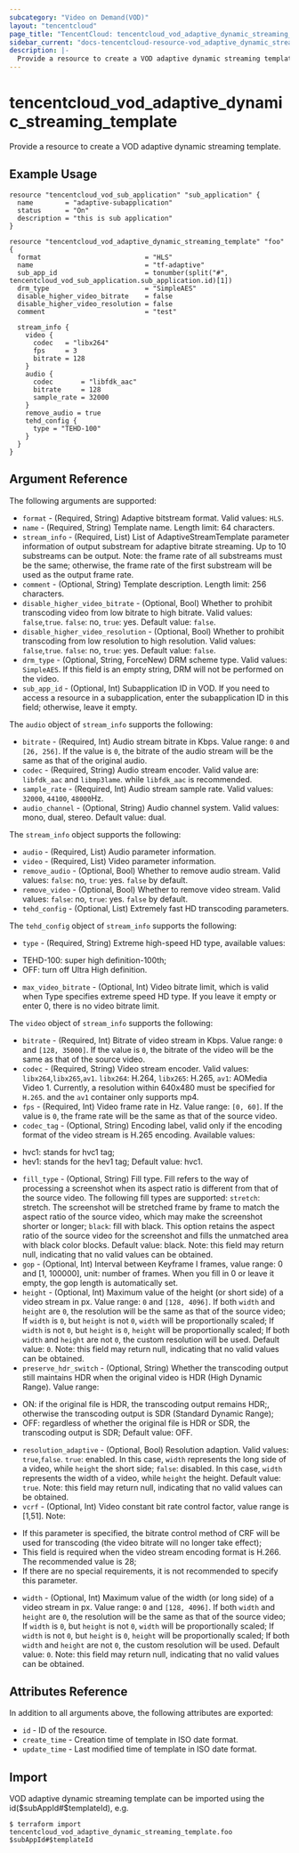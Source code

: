 ```yaml
---
subcategory: "Video on Demand(VOD)"
layout: "tencentcloud"
page_title: "TencentCloud: tencentcloud_vod_adaptive_dynamic_streaming_template"
sidebar_current: "docs-tencentcloud-resource-vod_adaptive_dynamic_streaming_template"
description: |-
  Provide a resource to create a VOD adaptive dynamic streaming template.
---
```


# tencentcloud_vod_adaptive_dynamic_streaming_template

Provide a resource to create a VOD adaptive dynamic streaming template.

## Example Usage

```hcl
resource "tencentcloud_vod_sub_application" "sub_application" {
  name        = "adaptive-subapplication"
  status      = "On"
  description = "this is sub application"
}

resource "tencentcloud_vod_adaptive_dynamic_streaming_template" "foo" {
  format                          = "HLS"
  name                            = "tf-adaptive"
  sub_app_id                      = tonumber(split("#", tencentcloud_vod_sub_application.sub_application.id)[1])
  drm_type                        = "SimpleAES"
  disable_higher_video_bitrate    = false
  disable_higher_video_resolution = false
  comment                         = "test"

  stream_info {
    video {
      codec   = "libx264"
      fps     = 3
      bitrate = 128
    }
    audio {
      codec       = "libfdk_aac"
      bitrate     = 128
      sample_rate = 32000
    }
    remove_audio = true
    tehd_config {
      type = "TEHD-100"
    }
  }
}
```

## Argument Reference

The following arguments are supported:

* `format` - (Required, String) Adaptive bitstream format. Valid values: `HLS`.
* `name` - (Required, String) Template name. Length limit: 64 characters.
* `stream_info` - (Required, List) List of AdaptiveStreamTemplate parameter information of output substream for adaptive bitrate streaming. Up to 10 substreams can be output. Note: the frame rate of all substreams must be the same; otherwise, the frame rate of the first substream will be used as the output frame rate.
* `comment` - (Optional, String) Template description. Length limit: 256 characters.
* `disable_higher_video_bitrate` - (Optional, Bool) Whether to prohibit transcoding video from low bitrate to high bitrate. Valid values: `false`,`true`. `false`: no, `true`: yes. Default value: `false`.
* `disable_higher_video_resolution` - (Optional, Bool) Whether to prohibit transcoding from low resolution to high resolution. Valid values: `false`,`true`. `false`: no, `true`: yes. Default value: `false`.
* `drm_type` - (Optional, String, ForceNew) DRM scheme type. Valid values: `SimpleAES`. If this field is an empty string, DRM will not be performed on the video.
* `sub_app_id` - (Optional, Int) Subapplication ID in VOD. If you need to access a resource in a subapplication, enter the subapplication ID in this field; otherwise, leave it empty.

The `audio` object of `stream_info` supports the following:

* `bitrate` - (Required, Int) Audio stream bitrate in Kbps. Value range: `0` and `[26, 256]`. If the value is `0`, the bitrate of the audio stream will be the same as that of the original audio.
* `codec` - (Required, String) Audio stream encoder. Valid value are: `libfdk_aac` and `libmp3lame`. while `libfdk_aac` is recommended.
* `sample_rate` - (Required, Int) Audio stream sample rate. Valid values: `32000`, `44100`, `48000`Hz.
* `audio_channel` - (Optional, String) Audio channel system. Valid values: mono, dual, stereo. Default value: dual.

The `stream_info` object supports the following:

* `audio` - (Required, List) Audio parameter information.
* `video` - (Required, List) Video parameter information.
* `remove_audio` - (Optional, Bool) Whether to remove audio stream. Valid values: `false`: no, `true`: yes. `false` by default.
* `remove_video` - (Optional, Bool) Whether to remove video stream. Valid values: `false`: no, `true`: yes. `false` by default.
* `tehd_config` - (Optional, List) Extremely fast HD transcoding parameters.

The `tehd_config` object of `stream_info` supports the following:

* `type` - (Required, String) Extreme high-speed HD type, available values:
- TEHD-100: super high definition-100th;
- OFF: turn off Ultra High definition.
* `max_video_bitrate` - (Optional, Int) Video bitrate limit, which is valid when Type specifies extreme speed HD type. If you leave it empty or enter 0, there is no video bitrate limit.

The `video` object of `stream_info` supports the following:

* `bitrate` - (Required, Int) Bitrate of video stream in Kbps. Value range: `0` and `[128, 35000]`. If the value is `0`, the bitrate of the video will be the same as that of the source video.
* `codec` - (Required, String) Video stream encoder. Valid values: `libx264`,`libx265`,`av1`. `libx264`: H.264, `libx265`: H.265, `av1`: AOMedia Video 1. Currently, a resolution within 640x480 must be specified for `H.265`. and the `av1` container only supports mp4.
* `fps` - (Required, Int) Video frame rate in Hz. Value range: `[0, 60]`. If the value is `0`, the frame rate will be the same as that of the source video.
* `codec_tag` - (Optional, String) Encoding label, valid only if the encoding format of the video stream is H.265 encoding. Available values:
- hvc1: stands for hvc1 tag;
- hev1: stands for the hev1 tag;
Default value: hvc1.
* `fill_type` - (Optional, String) Fill type. Fill refers to the way of processing a screenshot when its aspect ratio is different from that of the source video. The following fill types are supported: `stretch`: stretch. The screenshot will be stretched frame by frame to match the aspect ratio of the source video, which may make the screenshot shorter or longer; `black`: fill with black. This option retains the aspect ratio of the source video for the screenshot and fills the unmatched area with black color blocks. Default value: black. Note: this field may return null, indicating that no valid values can be obtained.
* `gop` - (Optional, Int) Interval between Keyframe I frames, value range: 0 and [1, 100000], unit: number of frames. When you fill in 0 or leave it empty, the gop length is automatically set.
* `height` - (Optional, Int) Maximum value of the height (or short side) of a video stream in px. Value range: `0` and `[128, 4096]`. If both `width` and `height` are `0`, the resolution will be the same as that of the source video; If `width` is `0`, but `height` is not `0`, `width` will be proportionally scaled; If `width` is not `0`, but `height` is `0`, `height` will be proportionally scaled; If both `width` and `height` are not `0`, the custom resolution will be used. Default value: `0`. Note: this field may return null, indicating that no valid values can be obtained.
* `preserve_hdr_switch` - (Optional, String) Whether the transcoding output still maintains HDR when the original video is HDR (High Dynamic Range). Value range:
- ON: if the original file is HDR, the transcoding output remains HDR;, otherwise the transcoding output is SDR (Standard Dynamic Range);
- OFF: regardless of whether the original file is HDR or SDR, the transcoding output is SDR;
Default value: OFF.
* `resolution_adaptive` - (Optional, Bool) Resolution adaption. Valid values: `true`,`false`. `true`: enabled. In this case, `width` represents the long side of a video, while `height` the short side; `false`: disabled. In this case, `width` represents the width of a video, while `height` the height. Default value: `true`. Note: this field may return null, indicating that no valid values can be obtained.
* `vcrf` - (Optional, Int) Video constant bit rate control factor, value range is [1,51].
Note:
- If this parameter is specified, the bitrate control method of CRF will be used for transcoding (the video bitrate will no longer take effect);
- This field is required when the video stream encoding format is H.266. The recommended value is 28;
- If there are no special requirements, it is not recommended to specify this parameter.
* `width` - (Optional, Int) Maximum value of the width (or long side) of a video stream in px. Value range: `0` and `[128, 4096]`. If both `width` and `height` are `0`, the resolution will be the same as that of the source video; If `width` is `0`, but `height` is not `0`, `width` will be proportionally scaled; If `width` is not `0`, but `height` is `0`, `height` will be proportionally scaled; If both `width` and `height` are not `0`, the custom resolution will be used. Default value: `0`. Note: this field may return null, indicating that no valid values can be obtained.

## Attributes Reference

In addition to all arguments above, the following attributes are exported:

* `id` - ID of the resource.
* `create_time` - Creation time of template in ISO date format.
* `update_time` - Last modified time of template in ISO date format.


## Import

VOD adaptive dynamic streaming template can be imported using the id($subAppId#$templateId), e.g.

```
$ terraform import tencentcloud_vod_adaptive_dynamic_streaming_template.foo $subAppId#$templateId
```

